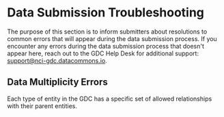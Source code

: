 # Data Submission Troubleshooting

The purpose of this section is to inform submitters about resolutions to common errors that will appear during the data submission process. If you encounter any errors during the data submission process that doesn't appear here, reach out to the GDC Help Desk for additional support: support@nci-gdc.datacommons.io.

## Data Multiplicity Errors

Each type of entity in the GDC has a specific set of allowed relationships with their parent entities.  

###
